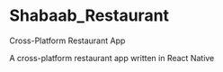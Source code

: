 # Shabaab_Restaurant
Cross-Platform Restaurant App

A cross-platform restaurant app written in React Native
